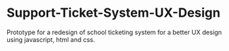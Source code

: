 # Support-Ticket-System-UX-Design
Prototype for a redesign of school ticketing system for a better UX design using javascript, html and css.
